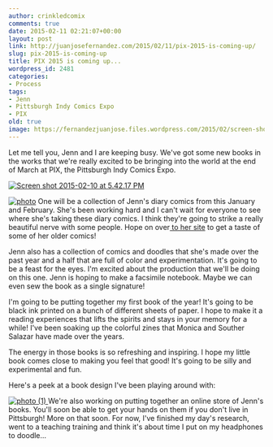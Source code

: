 ```yaml
---
author: crinkledcomix
comments: true
date: 2015-02-11 02:21:07+00:00
layout: post
link: http://juanjosefernandez.com/2015/02/11/pix-2015-is-coming-up/
slug: pix-2015-is-coming-up
title: PIX 2015 is coming up...
wordpress_id: 2481
categories:
- Process
tags:
- Jenn
- Pittsburgh Indy Comics Expo
- PIX
old: true
image: https://fernandezjuanjose.files.wordpress.com/2015/02/screen-shot-2015-02-10-at-5-42-17-pm.png
---
```

Let me tell you, Jenn and I are keeping busy. We've got some new books in the works that we're really excited to be bringing into the world at the end of March at PIX, the Pittsburgh Indy Comics Expo.
<!--more-->
[![Screen shot 2015-02-10 at 5.42.17 PM](https://fernandezjuanjose.files.wordpress.com/2015/02/screen-shot-2015-02-10-at-5-42-17-pm.png)](https://fernandezjuanjose.files.wordpress.com/2015/02/screen-shot-2015-02-10-at-5-42-17-pm.png)

[![photo](https://fernandezjuanjose.files.wordpress.com/2015/02/photo.jpg)](https://fernandezjuanjose.files.wordpress.com/2015/02/photo.jpg)
One will be a collection of Jenn's diary comics from this January and February. She's been working hard and I can't wait for everyone to see where she's taking these diary comics. I think they're going to strike a really beautiful nerve with some people. Hope on over[ to her site](http://cargocollective.com/jenniferlisa/Comics) to get a taste of some of her older comics!

Jenn also has a collection of comics and doodles that she's made over the past year and a half that are full of color and experimentation. It's going to be a feast for the eyes. I'm excited about the production that we'll be doing on this one. Jenn is hoping to make a facsimile notebook. Maybe we can even sew the book as a single signature!

I'm going to be putting together my first book of the year! It's going to be black ink printed on a bunch of different sheets of paper. I hope to make it a reading experiences that lifts the spirits and stays in your memory for a while! I've been soaking up the colorful zines that Monica and Souther Salazar have made over the years.

The energy in those books is so refreshing and inspiring. I hope my little book comes close to making you feel that good! It's going to be silly and experimental and fun.

Here's a peek at a book design I've been playing around with:

[![photo (1)](https://fernandezjuanjose.files.wordpress.com/2015/02/photo-1.jpg)](https://fernandezjuanjose.files.wordpress.com/2015/02/photo-1.jpg)[
](https://fernandezjuanjose.files.wordpress.com/2015/02/photo-1.jpg)
We're also working on putting together an online store of Jenn's books. You'll soon be able to get your hands on them if you don't live in Pittsburgh! More on that soon. For now, I've finished my day's research, went to a teaching training and think it's about time I put on my headphones to doodle...
